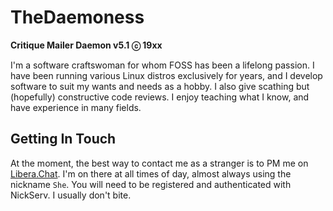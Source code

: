 # TheDaemoness
__Critique Mailer Daemon v5.1 ⓒ 19xx__

I'm a software craftswoman for whom FOSS has been a lifelong passion.
I have been running various Linux distros exclusively for years,
and I develop software to suit my wants and needs as a hobby.
I also give scathing but (hopefully) constructive code reviews.
I enjoy teaching what I know, and have experience in many fields.

## Getting In Touch

At the moment, the best way to contact me as a stranger is to PM me on [Libera.Chat](https://libera.chat/).
I'm on there at all times of day, almost always using the nickname `She`.
You will need to be registered and authenticated with NickServ.
I usually don't bite.
